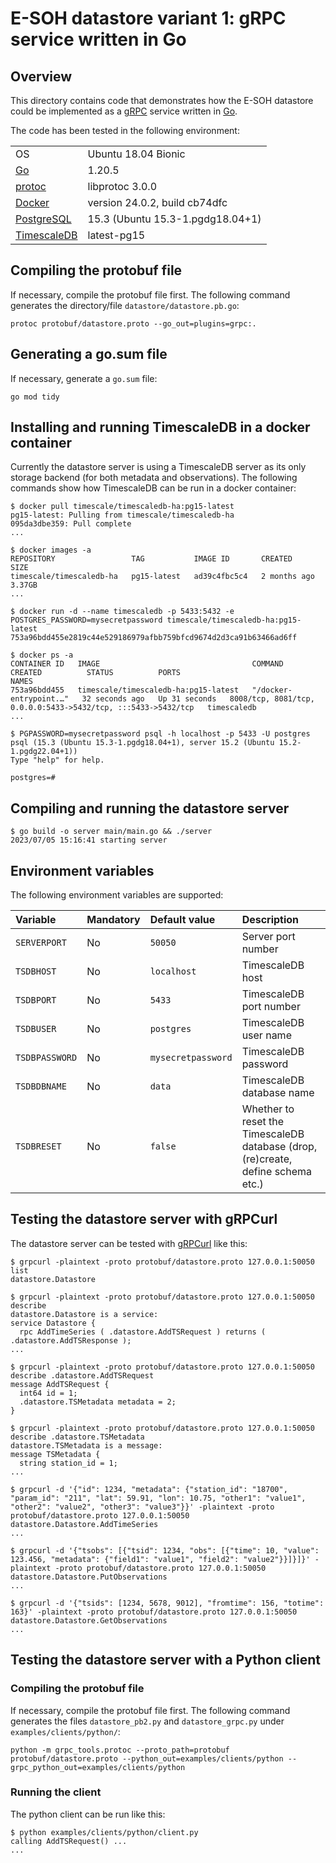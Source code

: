 # E-SOH datastore variant 1: gRPC service written in Go

## Overview

This directory contains code that demonstrates how the E-SOH datastore could
be implemented as a [gRPC](https://grpc.io/) service written in
[Go](https://go.dev/).

The code has been tested in the following environment:

|   |   |
|---|---|
| OS | Ubuntu 18.04 Bionic |
| [Go](https://go.dev/) | 1.20.5 |
| [protoc](https://github.com/google/protobuf/) | libprotoc 3.0.0 |
| [Docker](https://www.docker.com/) | version 24.0.2, build cb74dfc |
| [PostgreSQL](https://www.postgresql.org/) | 15.3 (Ubuntu 15.3-1.pgdg18.04+1) |
| [TimescaleDB](https://hub.docker.com/r/timescale/timescaledb) | latest-pg15 |

## Compiling the protobuf file

If necessary, compile the protobuf file first. The following command generates
the directory/file `datastore/datastore.pb.go`:

```text
protoc protobuf/datastore.proto --go_out=plugins=grpc:.
```

## Generating a go.sum file

If necessary, generate a `go.sum` file:

```text
go mod tidy
```

## Installing and running TimescaleDB in a docker container

Currently the datastore server is using a TimescaleDB server as its only storage backend (for both
metadata and observations). The following commands show how TimescaleDB can be run in a docker
container:

```text
$ docker pull timescale/timescaledb-ha:pg15-latest
pg15-latest: Pulling from timescale/timescaledb-ha
095da3dbe359: Pull complete
...
```

```text
$ docker images -a
REPOSITORY                 TAG           IMAGE ID       CREATED         SIZE
timescale/timescaledb-ha   pg15-latest   ad39c4fbc5c4   2 months ago    3.37GB
...
```

```text
$ docker run -d --name timescaledb -p 5433:5432 -e POSTGRES_PASSWORD=mysecretpassword timescale/timescaledb-ha:pg15-latest
753a96bdd455e2819c44e529186979afbb759bfcd9674d2d3ca91b63466ad6ff
```

```text
$ docker ps -a
CONTAINER ID   IMAGE                                  COMMAND                  CREATED          STATUS          PORTS                                                           NAMES
753a96bdd455   timescale/timescaledb-ha:pg15-latest   "/docker-entrypoint.…"   32 seconds ago   Up 31 seconds   8008/tcp, 8081/tcp, 0.0.0.0:5433->5432/tcp, :::5433->5432/tcp   timescaledb
...
```

```text
$ PGPASSWORD=mysecretpassword psql -h localhost -p 5433 -U postgres
psql (15.3 (Ubuntu 15.3-1.pgdg18.04+1), server 15.2 (Ubuntu 15.2-1.pgdg22.04+1))
Type "help" for help.

postgres=#
```

## Compiling and running the datastore server

```text
$ go build -o server main/main.go && ./server
2023/07/05 15:16:41 starting server
```

## Environment variables

The following environment variables are supported:

Variable | Mandatory | Default value | Description
:--      | :--       | :--           | :--
`SERVERPORT`       | No  | `50050`            | Server port number
`TSDBHOST`         | No  | `localhost`        | TimescaleDB host
`TSDBPORT`         | No  | `5433`             | TimescaleDB port number
`TSDBUSER`         | No  | `postgres`         | TimescaleDB user name
`TSDBPASSWORD`     | No  | `mysecretpassword` | TimescaleDB password
`TSDBDBNAME`       | No  | `data`             | TimescaleDB database name
`TSDBRESET`        | No  | `false`            | Whether to reset the TimescaleDB database (drop, (re)create, define schema etc.)

## Testing the datastore server with gRPCurl

The datastore server can be tested with [gRPCurl](https://github.com/fullstorydev/grpcurl) like
this:

```text
$ grpcurl -plaintext -proto protobuf/datastore.proto 127.0.0.1:50050 list
datastore.Datastore
```

```text
$ grpcurl -plaintext -proto protobuf/datastore.proto 127.0.0.1:50050 describe
datastore.Datastore is a service:
service Datastore {
  rpc AddTimeSeries ( .datastore.AddTSRequest ) returns ( .datastore.AddTSResponse );
...
```

```text
$ grpcurl -plaintext -proto protobuf/datastore.proto 127.0.0.1:50050 describe .datastore.AddTSRequest
message AddTSRequest {
  int64 id = 1;
  .datastore.TSMetadata metadata = 2;
}
```

```text
$ grpcurl -plaintext -proto protobuf/datastore.proto 127.0.0.1:50050 describe .datastore.TSMetadata
datastore.TSMetadata is a message:
message TSMetadata {
  string station_id = 1;
...
```

```text
$ grpcurl -d '{"id": 1234, "metadata": {"station_id": "18700", "param_id": "211", "lat": 59.91, "lon": 10.75, "other1": "value1", "other2": "value2", "other3": "value3"}}' -plaintext -proto protobuf/datastore.proto 127.0.0.1:50050 datastore.Datastore.AddTimeSeries
...
```

```text
$ grpcurl -d '{"tsobs": [{"tsid": 1234, "obs": [{"time": 10, "value": 123.456, "metadata": {"field1": "value1", "field2": "value2"}}]}]}' -plaintext -proto protobuf/datastore.proto 127.0.0.1:50050 datastore.Datastore.PutObservations
...
```

```text
$ grpcurl -d '{"tsids": [1234, 5678, 9012], "fromtime": 156, "totime": 163}' -plaintext -proto protobuf/datastore.proto 127.0.0.1:50050 datastore.Datastore.GetObservations
...
```

## Testing the datastore server with a Python client

### Compiling the protobuf file

If necessary, compile the protobuf file first. The following command generates the files
`datastore_pb2.py` and `datastore_grpc.py` under `examples/clients/python/`:

```text
python -m grpc_tools.protoc --proto_path=protobuf protobuf/datastore.proto --python_out=examples/clients/python --grpc_python_out=examples/clients/python
```

### Running the client

The python client can be run like this:

```text
$ python examples/clients/python/client.py
calling AddTSRequest() ...
...
```
